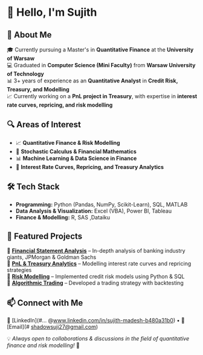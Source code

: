 # 👋 Hello, I'm Sujith 

## 🚀 About Me  
🎓 Currently pursuing a Master's in **Quantitative Finance** at the **University of Warsaw**  
💻 Graduated in **Computer Science (Mini Faculty)** from **Warsaw University of Technology**  
📊 3+ years of experience as an **Quantitative Analyst** in **Credit Risk, Treasury, and Modelling**  
📈 Currently working on a **PnL project in Treasury**, with expertise in **interest rate curves, repricing, and risk modelling**  

## 🔍 Areas of Interest  
- 📈 **Quantitative Finance & Risk Modelling**  
- 🔢 **Stochastic Calculus & Financial Mathematics**  
- 📊 **Machine Learning & Data Science in Finance**  
- 🏦 **Interest Rate Curves, Repricing, and Treasury Analytics**  

## 🛠 Tech Stack  
- **Programming:** Python (Pandas, NumPy, Scikit-Learn), SQL, MATLAB  
- **Data Analysis & Visualization:** Excel (VBA), Power BI, Tableau  
- **Finance & Modelling:** R, SAS ,Dataiku

## 📌 Featured Projects  
🔹 **[Financial Statement Analysis](#)** – In-depth analysis of banking industry giants, JPMorgan & Goldman Sachs  
🔹 **[PnL & Treasury Analytics](#)** – Modelling interest rate curves and repricing strategies  
🔹 **[Risk Modelling](#)** – Implemented credit risk models using Python & SQL  
🔹 **[Algorithmic Trading](#)** – Developed a trading strategy with backtesting  

## 📫 Connect with Me  
🔗 [LinkedIn](#... @www.linkedin.com/in/sujith-madesh-b480a31b0) • 📧 [Email](# shadowsuji27@gmail.com)  

💡 *Always open to collaborations & discussions in the field of quantitative finance and risk modelling!* 🚀  


<!---
shadow-27/shadow-27 is a ✨ special ✨ repository because its `README.md` (this file) appears on your GitHub profile.
You can click the Preview link to take a look at your changes.
--->
